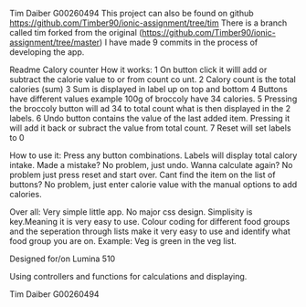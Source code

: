 Tim Daiber G00260494
This project can also be found on github 
https://github.com/Timber90/ionic-assignment/tree/tim
There is a branch called tim forked from the original
(https://github.com/Timber90/ionic-assignment/tree/master)
I have made 9 commits in the process of developing the app.

Readme
Calory counter
How it works:
1 On button click it willl add or subtract the calorie value to or from count co  unt.
2 Calory count is the total calories (sum)
3 Sum is displayed in label up on top and bottom
4 Buttons have different values example 100g of broccoly have 34 calories.
5 Pressing the broccoly button will ad 34 to total count what is then displayed   in the 2 labels.
6 Undo button contains the value of the last added item. Pressing it will
  add it back or subract the value from total count.
7 Reset will set labels to 0

How to use it:
Press any button combinations.
Labels will display total calory intake.
Made a mistake?
No problem, just undo.
Wanna calculate again?
No problem just press reset and start over.
Cant find the item on the list of buttons?
No problem, just enter calorie value with the manual options to add calories.

Over all:
Very simple little app. No major css design.
Simplisity is key.Meaning it is very easy to use.
Colour coding for different food groups and the seperation through
lists make it very easy to use and identify what food group you are on.
Example: Veg is green in the veg list.

Designed for/on Lumina 510

Using controllers and functions for calculations and displaying.

Tim Daiber 
G00260494
